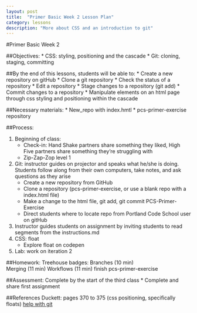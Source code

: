 ```yaml
---
layout: post
title:  "Primer Basic Week 2 Lesson Plan"
category: lessons
description: "More about CSS and an introduction to git"
---
```

#Primer Basic Week 2

##Objectives:
	*	CSS: styling, positioning and the cascade
	*	Git: cloning, staging, committing

##By the end of this lessons, students will be able to:
    *   Create a new repository on gitHub
	*	Clone a git repository
	*	Check the status of a repository
	*	Edit a repository
	*	Stage changes to a repository (git add)
	*	Commit changes to a repository
	*	Manipulate elements on an html page through css styling and positioning within 	the cascade


##Necessary materials:
	*	New_repo with index.hmtl
	*	pcs-primer-exercise repository

##Process:
1.	Beginning of class:
	*	Check-in: Hand Shake partners share something they liked, High Five partners share something they’re struggling with
	*	Zip-Zap-Zop level 1
2.	Git: instructor guides on projector and speaks what he/she is doing.  Students follow along from their own computers, take notes, and ask questions as they arise
    *   Create a new repository from GitHub
	*	Clone a repository (pcs-primer-exercise, or use a blank repo with a index.html file)
	*	Make a change to the html file, git add, git commit
	PCS-Primer-Exercise
	*	Direct students where to locate repo from Portland Code School user on gitHub
3.	Instructor guides students on assignment by inviting students to read segments from the instructions.md
4.	CSS: float
    *	Explore float on codepen
5.	Lab: work on iteration 2

##Homework:
    Treehouse badges:
        Branches (10 min)  
        Merging (11 min)
        Workflows (11 min)
    finish pcs-primer-exercise

##Assessment: Complete by the start of the third class
	*	Complete and share first assignment

##References
	Duckett: pages 370 to 375 (css positioning, specifically floats)
	[help with git](http://git-scm.com/book/en/v2/Git-Basics-Getting-a-Git-Repository)
